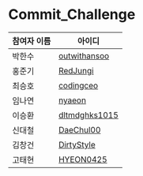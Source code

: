 # Commit_Challenge

| 참여자 이름 | 아이디 |
| ------------ | ------------- |
| 박한수 | [outwithansoo](https://github.com/outwithansoo)  |
| 홍준기 | [RedJungi](https://github.com/RedJungi) |
| 최승호 | [codingceo](https://github.com/codingceo)  |
| 임나연 | [nyaeon](https://github.com/nyaeon)  |
| 이승환 | [dltmdghks1015](https://github.com/dltmdghks1015)  |
| 신대철 | [DaeChul00](https://github.com/DaeChul00)  |
| 김창건 | [DirtyStyle](https://github.com/DirtyStyle)  |
| 고태현 | [HYEON0425](https://github.com/HYEON0425)  |
